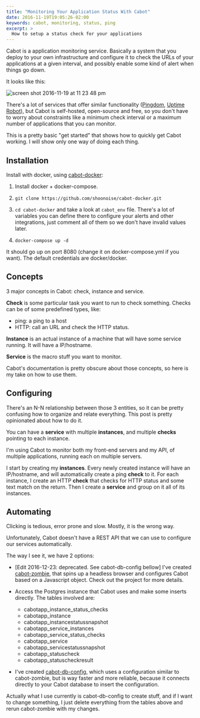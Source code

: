 ```yaml
---
title: "Monitoring Your Application Status With Cabot"
date: 2016-11-19T19:05:26-02:00
keywords: cabot, monitoring, status, ping
excerpt: >
  How to setup a status check for your applications
---
```


Cabot is a application monitoring service. Basically a system that you deploy to your own infrastructure and configure it to check the URLs of your applications at a given interval, and possibly enable some kind of alert when things go down.

It looks like this:

![screen shot 2016-11-19 at 11 23 48 pm](https://cloud.githubusercontent.com/assets/4842605/20459783/9930e04a-aeb5-11e6-8fed-1ab2aa866d95.png)

There's a lot of services that offer similar functionality ([Pingdom](https://www.pingdom.com/), [Uptime Robot](https://uptimerobot.com/)), but Cabot is self-hosted, open-source and free, so you don't have to worry about constraints like a minimum check interval or a maximum number of applications that you can monitor.

This is a pretty basic "get started" that shows how to quickly get Cabot working. I will show only one way of doing each thing.

## Installation

Install with docker, using [cabot-docker](https://github.com/shoonoise/cabot-docker):

1. Install docker + docker-compose.

1. `git clone https://github.com/shoonoise/cabot-docker.git`

1. `cd cabot-docker` and take a look at `cabot_env` file. There's a lot of variables you can define there to configure your alerts and other integrations, just comment all of them so we don't have invalid values later.

1. `docker-compose up -d`

It should go up on port 8080 (change it on docker-compose.yml if you want). The default credentials are docker/docker.

## Concepts

3 major concepts in Cabot: check, instance and service.

**Check** is some particular task you want to run to check something. Checks can be of some predefined types, like:
  - ping: a ping to a host
  - HTTP: call an URL and check the HTTP status.

**Instance** is an actual instance of a machine that will have some service running. It will have a IP/hostname.

**Service** is the macro stuff you want to monitor.

Cabot's documentation is pretty obscure about those concepts, so here is my take on how to use them.

## Configuring

There's an N-N relationship between those 3 entities, so it can be pretty confusing how to organize and relate everything. This post is pretty opinionated about how to do it.

You can have a **service** with multiple **instances**, and multiple **checks** pointing to each instance.

I'm using Cabot to monitor both my front-end servers and my API, of multiple applications, running each on multiple servers.

I start by creating my **instances**. Every newly created instance will have an IP/hostname, and will automatically create a ping **check** to it. For each instance, I create an HTTP **check** that checks for HTTP status and some text match on the return. Then I create a **service** and group on it all of its instances.

## Automating

Clicking is tedious, error prone and slow. Mostly, it is the wrong way.

Unfortunately, Cabot doesn't have a REST API that we can use to configure our services automatically.

The way I see it, we have 2 options:

- [Edit 2016-12-23: deprecated. See cabot-db-config bellow] I've created [cabot-zombie](https://github.com/rafaeleyng/cabot-zombie), that spins up a headless browser and configures Cabot based on a Javascript object. Check out the project for more details.

- Access the Postgres instance that Cabot uses and make some inserts directly. The tables involved are:
  - cabotapp_instance_status_checks
  - cabotapp_instance
  - cabotapp_instancestatussnapshot
  - cabotapp_service_instances
  - cabotapp_service_status_checks
  - cabotapp_service
  - cabotapp_servicestatussnapshot
  - cabotapp_statuscheck
  - cabotapp_statuscheckresult

- I've created [cabot-db-config](https://www.npmjs.com/package/cabot-db-config), which uses a configuration similar to cabot-zombie, but is way faster and more reliable, because it connects directly to your Cabot database to insert the configuration.

Actually what I use currently is cabot-db-config to create stuff, and if I want to change something, I just delete everything from the tables above and rerun cabot-zombie with my changes.
